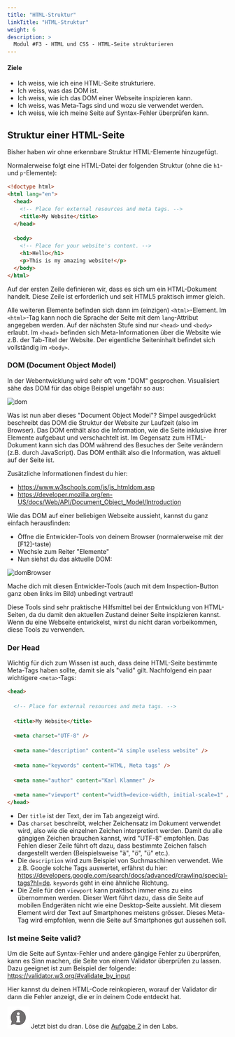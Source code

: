 ```yaml
---
title: "HTML-Struktur"
linkTitle: "HTML-Struktur"
weight: 6
description: >
  Modul #F3 - HTML und CSS - HTML-Seite strukturieren
---
```


#### Ziele

- Ich weiss, wie ich eine HTML-Seite strukturiere.
- Ich weiss, was das DOM ist.
- Ich weiss, wie ich das DOM einer Webseite inspizieren kann.
- Ich weiss, was Meta-Tags sind und wozu sie verwendet werden.
- Ich weiss, wie ich meine Seite auf Syntax-Fehler überprüfen kann.

## Struktur einer HTML-Seite

Bisher haben wir ohne erkennbare Struktur HTML-Elemente hinzugefügt.

Normalerweise folgt eine HTML-Datei der folgenden Struktur (ohne die `h1`- und `p`-Elemente):

```html
<!doctype html>
<html lang="en">
  <head>
    <!-- Place for external resources and meta tags. -->
    <title>My Website</title>
  </head>

  <body>
    <!-- Place for your website's content. -->
    <h1>Hello</h1>
    <p>This is my amazing website!</p>
  </body>
</html>
```

Auf der ersten Zeile definieren wir, dass es sich um ein HTML-Dokument handelt. Diese Zeile ist erforderlich und seit HTML5 praktisch immer gleich.

Alle weiteren Elemente befinden sich dann im (einzigen) `<html>`-Element. Im `<html>`-Tag kann noch die Sprache der Seite mit dem `lang`-Attribut angegeben werden. Auf der nächsten Stufe sind nur `<head>` und `<body>` erlaubt. Im `<head>` befinden sich Meta-Informationen über die Website wie z.B. der Tab-Titel der Website. Der eigentliche Seiteninhalt befindet sich vollständig im `<body>`.

### DOM (Document Object Model)

In der Webentwicklung wird sehr oft vom "DOM" gesprochen. Visualisiert sähe das DOM für das obige Beispiel ungefähr so aus:

![dom](../dom.png "(DOM einer einfachen HTML-Seite.)")

Was ist nun aber dieses "Document Object Model"? Simpel ausgedrückt beschreibt das DOM die Struktur der Website zur Laufzeit (also im Browser). Das DOM enthält also die Information, wie die Seite inklusive ihrer Elemente aufgebaut und verschachtelt ist. Im Gegensatz zum HTML-Dokument kann sich das DOM während des Besuches der Seite verändern (z.B. durch JavaScript). Das DOM enthält also die Information, was aktuell auf der Seite ist.

Zusätzliche Informationen findest du hier:

- https://www.w3schools.com/js/js_htmldom.asp
- https://developer.mozilla.org/en-US/docs/Web/API/Document_Object_Model/Introduction

Wie das DOM auf einer beliebigen Webseite aussieht, kannst du ganz einfach herausfinden:

- Öffne die Entwickler-Tools von deinem Browser (normalerweise mit der [F12]-taste)
- Wechsle zum Reiter "Elemente"
- Nun siehst du das aktuelle DOM:

![domBrowser](../browser_dom.jpg "(DOM im Browser einer einfachen HTML-Seite.)")

Mache dich mit diesen Entwickler-Tools (auch mit dem Inspection-Button ganz oben links im Bild) unbedingt vertraut!

Diese Tools sind sehr praktische Hilfsmittel bei der Entwicklung von HTML-Seiten, da du damit den aktuellen Zustand deiner Seite inspizieren kannst. Wenn du eine Webseite entwickelst, wirst du nicht daran vorbeikommen, diese Tools zu verwenden.

### Der Head

Wichtig für dich zum Wissen ist auch, dass deine HTML-Seite bestimmte Meta-Tags haben sollte, damit sie als "valid" gilt. Nachfolgend ein paar wichtigere `<meta>`-Tags:

```html
<head>
     
  <!-- Place for external resources and meta tags. -->
     
  <title>My Website</title>
     
  <meta charset="UTF-8" />
     
  <meta name="description" content="A simple useless website" />
     
  <meta name="keywords" content="HTML, Meta tags" />
     
  <meta name="author" content="Karl Klammer" />
     
  <meta name="viewport" content="width=device-width, initial-scale=1" />
</head>
```

- Der `title` ist der Text, der im Tab angezeigt wird.
- Das `charset` beschreibt, welcher Zeichensatz im Dokument verwendet wird, also wie die einzelnen Zeichen interpretiert werden. Damit du alle gängigen Zeichen brauchen kannst, wird "UTF-8" empfohlen. Das Fehlen dieser Zeile führt oft dazu, dass bestimmte Zeichen falsch dargestellt werden (Beispielsweise "ä", "ö", "ü" etc.).
- Die `description` wird zum Beispiel von Suchmaschinen verwendet. Wie z.B. Google solche Tags auswertet, erfährst du hier: https://developers.google.com/search/docs/advanced/crawling/special-tags?hl=de. `keywords` geht in eine ähnliche Richtung.
- Die Zeile für den `viewport` kann praktisch immer eins zu eins übernommen werden. Dieser Wert führt dazu, dass die Seite auf mobilen Endgeräten nicht wie eine Desktop-Seite aussieht. Mit diesem Element wird der Text auf Smartphones meistens grösser. Dieses Meta-Tag wird empfohlen, wenn die Seite auf Smartphones gut aussehen soll.

### Ist meine Seite valid?

Um die Seite auf Syntax-Fehler und andere gängige Fehler zu überprüfen, kann es Sinn machen, die Seite von einem Validator überprüfen zu lassen. Dazu geeignet ist zum Beispiel der folgende: https://validator.w3.org/#validate_by_input

Hier kannst du deinen HTML-Code reinkopieren, worauf der Validator dir dann die Fehler anzeigt, die er in deinem Code entdeckt hat.

![asset](/images/hint.png) Jetzt bist du dran. Löse die [Aufgabe 2](../../../../labs/web/html_css/01_html#aufgabe-2---inspiziere-diese-seite) in den Labs.
